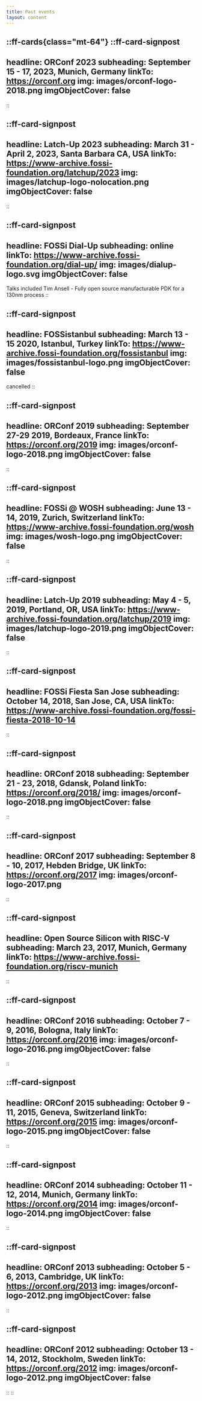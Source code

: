 ```yaml
---
title: Past events
layout: content
---
```


::ff-cards{class="mt-64"}
  ::ff-card-signpost
  ---
  headline: ORConf 2023
  subheading: September 15 - 17, 2023, Munich, Germany
  linkTo: https://orconf.org
  img: images/orconf-logo-2018.png
  imgObjectCover: false
  ---
  ::

  ::ff-card-signpost
  ---
  headline: Latch-Up 2023
  subheading: March 31 - April 2, 2023, Santa Barbara CA, USA
  linkTo: https://www-archive.fossi-foundation.org/latchup/2023
  img: images/latchup-logo-nolocation.png
  imgObjectCover: false
  ---
  ::

  ::ff-card-signpost
  ---
  headline: FOSSi Dial-Up
  subheading: online
  linkTo: https://www-archive.fossi-foundation.org/dial-up/
  img: images/dialup-logo.svg
  imgObjectCover: false
  ---
  Talks included Tim Ansell - Fully open source manufacturable PDK for a 130nm process
  ::

  ::ff-card-signpost
  ---
  headline: FOSSistanbul
  subheading: March 13 - 15 2020, Istanbul, Turkey
  linkTo: https://www-archive.fossi-foundation.org/fossistanbul
  img: images/fossistanbul-logo.png
  imgObjectCover: false
  ---

  cancelled
  ::

  ::ff-card-signpost
  ---
  headline: ORConf 2019
  subheading: September 27-29 2019, Bordeaux, France
  linkTo: https://orconf.org/2019
  img: images/orconf-logo-2018.png
  imgObjectCover: false
  ---
  ::

  ::ff-card-signpost
  ---
  headline: FOSSi @ WOSH
  subheading: June 13 - 14, 2019, Zurich, Switzerland
  linkTo: https://www-archive.fossi-foundation.org/wosh
  img: images/wosh-logo.png
  imgObjectCover: false
  ---
  ::

  ::ff-card-signpost
  ---
  headline: Latch-Up 2019
  subheading: May 4 - 5, 2019, Portland, OR, USA
  linkTo: https://www-archive.fossi-foundation.org/latchup/2019
  img: images/latchup-logo-2019.png
  imgObjectCover: false
  ---
  ::

  ::ff-card-signpost
  ---
  headline: FOSSi Fiesta San Jose
  subheading: October 14, 2018, San Jose, CA, USA
  linkTo: https://www-archive.fossi-foundation.org/fossi-fiesta-2018-10-14
  ---
  ::

  ::ff-card-signpost
  ---
  headline: ORConf 2018
  subheading: September 21 - 23, 2018, Gdansk, Poland
  linkTo: https://orconf.org/2018/
  img: images/orconf-logo-2018.png
  imgObjectCover: false
  ---
  ::

  ::ff-card-signpost
  ---
  headline: ORConf 2017
  subheading: September 8 - 10, 2017, Hebden Bridge, UK
  linkTo: https://orconf.org/2017
  img: images/orconf-logo-2017.png
  ---
  ::

  ::ff-card-signpost
  ---
  headline: Open Source Silicon with RISC-V
  subheading: March 23, 2017, Munich, Germany
  linkTo: https://www-archive.fossi-foundation.org/riscv-munich
  ---
  ::

  ::ff-card-signpost
  ---
  headline: ORConf 2016
  subheading: October 7 - 9, 2016, Bologna, Italy
  linkTo: https://orconf.org/2016
  img: images/orconf-logo-2016.png
  imgObjectCover: false
  ---
  ::

  ::ff-card-signpost
  ---
  headline: ORConf 2015
  subheading: October 9 - 11, 2015, Geneva, Switzerland
  linkTo: https://orconf.org/2015
  img: images/orconf-logo-2015.png
  imgObjectCover: false
  ---
  ::

  ::ff-card-signpost
  ---
  headline: ORConf 2014
  subheading: October 11 - 12, 2014, Munich, Germany
  linkTo: https://orconf.org/2014
  img: images/orconf-logo-2014.png
  imgObjectCover: false
  ---
  ::

  ::ff-card-signpost
  ---
  headline: ORConf 2013
  subheading: October 5 - 6, 2013, Cambridge, UK
  linkTo: https://orconf.org/2013
  img: images/orconf-logo-2012.png
  imgObjectCover: false
  ---
  ::

  ::ff-card-signpost
  ---
  headline: ORConf 2012
  subheading: October 13 - 14, 2012, Stockholm, Sweden
  linkTo: https://orconf.org/2012
  img: images/orconf-logo-2012.png
  imgObjectCover: false
  ---
  ::
::
